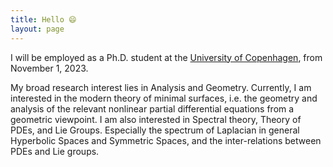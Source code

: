 ```yaml
---
title: Hello 😄
layout: page
---
```




I will be employed as a Ph.D. student at the [University of Copenhagen](https://geotop.math.ku.dk), from November 1, 2023. <br>


My broad research interest lies in Analysis and Geometry. Currently, I am interested in the modern theory of minimal surfaces, i.e. the geometry and analysis of the relevant nonlinear partial differential equations from a geometric viewpoint. I am also interested in Spectral theory,
Theory of PDEs, and Lie Groups. Especially the spectrum of Laplacian in general Hyperbolic Spaces and Symmetric Spaces, and the inter-relations between PDEs and Lie groups. 





